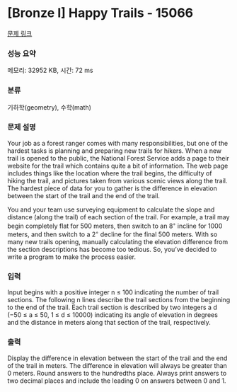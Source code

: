 # [Bronze I] Happy Trails - 15066 

[문제 링크](https://www.acmicpc.net/problem/15066) 

### 성능 요약

메모리: 32952 KB, 시간: 72 ms

### 분류

기하학(geometry), 수학(math)

### 문제 설명

<p>Your job as a forest ranger comes with many responsibilities, but one of the hardest tasks is planning and preparing new trails for hikers. When a new trail is opened to the public, the National Forest Service adds a page to their website for the trail which contains quite a bit of information. The web page includes things like the location where the trail begins, the difficulty of hiking the trail, and pictures taken from various scenic views along the trail. The hardest piece of data for you to gather is the difference in elevation between the start of the trail and the end of the trail.</p>

<p>You and your team use surveying equipment to calculate the slope and distance (along the trail) of each section of the trail. For example, a trail may begin completely flat for 500 meters, then switch to an 8<sup>◦</sup> incline for 1000 meters, and then switch to a 2<sup>◦</sup> decline for the final 500 meters. With so many new trails opening, manually calculating the elevation difference from the section descriptions has become too tedious. So, you’ve decided to write a program to make the process easier.</p>

### 입력 

 <p>Input begins with a positive integer n ≤ 100 indicating the number of trail sections. The following n lines describe the trail sections from the beginning to the end of the trail. Each trail section is described by two integers a d (−50 ≤ a ≤ 50, 1 ≤ d ≤ 10000) indicating its angle of elevation in degrees and the distance in meters along that section of the trail, respectively.</p>

### 출력 

 <p>Display the difference in elevation between the start of the trail and the end of the trail in meters. The difference in elevation will always be greater than 0 meters. Round answers to the hundredths place. Always print answers to two decimal places and include the leading 0 on answers between 0 and 1.</p>

